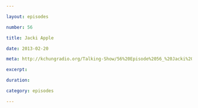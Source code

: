 ```yaml
---

layout: episodes

number: 56

title: Jacki Apple

date: 2013-02-20

meta: http://kchungradio.org/Talking-Show/56%20Episode%2056_%20Jacki%20Apple.mp3

excerpt: 

duration: 

category: episodes

---
```


